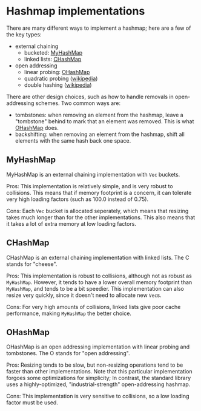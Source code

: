 # Hashmap implementations

There are many different ways to implement a hashmap; here are a few of the key types:
 - external chaining
     - bucketed: [MyHashMap](#myhashmap)
     - linked lists: [CHashMap](#chashmap)
 - open addressing
     - linear probing: [OHashMap](#ohashmap)
     - quadratic probing ([wikipedia](https://en.wikipedia.org/wiki/Quadratic_probing))
     - double hashing ([wikipedia](https://en.wikipedia.org/wiki/Double_hashing))

There are other design choices, such as how to handle removals in open-addressing schemes. Two common ways are:
 - tombstones: when removing an element from the hashmap, leave a "tombstone" behind to mark that an element was removed. This is what [OHashMap](#ohashmap) does.
 - backshifting: when removing an element from the hashmap, shift all elements with the same hash back one space.

## MyHashMap

MyHashMap is an external chaining implementation with `Vec` buckets.

Pros: This implementation is relatively simple, and is very robust to collisions. This means that if memory footprint is a concern, it can tolerate very high loading factors (such as 100.0 instead of 0.75).

Cons: Each `Vec` bucket is allocated seperately, which means that resizing takes much longer than for the other implementations. This also means that it takes a lot of extra memory at low loading factors. 


## CHashMap

CHashMap is an external chaining implementation with linked lists. The C stands for "cheese".

Pros: This implementation is robust to collisions, although not as robust as `MyHashMap`. However, it tends to have a lower overall memory footprint than `MyHashMap`, and tends to be a bit speedier. This implementation can also resize very quickly, since it doesn't need to allocate new `Vec`s.

Cons: For very high amounts of collisions, linked lists give poor cache performance, making `MyHashMap` the better choice. 


## OHashMap

OHashMap is an open addressing implementation with linear probing and tombstones. The O stands for "open addressing".

Pros: Resizing tends to be slow, but non-resizing operations tend to be faster than other implementations. Note that this particular implementation forgoes some optimizations for simplicity; In contrast, the standard library uses a highly-optimized, "industrial-strength" open-addressing hashmap.

Cons: This implementation is very sensitive to collisions, so a low loading factor must be used. 